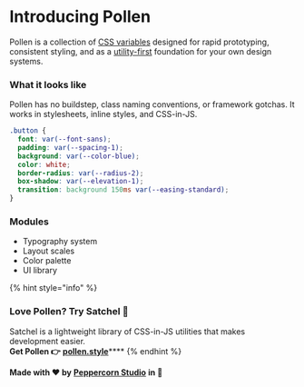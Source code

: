 # Introducing Pollen

Pollen is a collection of [CSS variables](https://developer.mozilla.org/en-US/docs/Web/CSS/--*) designed for rapid prototyping, consistent styling, and as a [utility-first](https://frontstuff.io/in-defense-of-utility-first-css) foundation for your own design systems.

### What it looks like

Pollen has no buildstep, class naming conventions, or framework gotchas. It works in stylesheets, inline styles, and CSS-in-JS.

```css
.button {
  font: var(--font-sans);
  padding: var(--spacing-1);
  background: var(--color-blue);
  color: white;
  border-radius: var(--radius-2);
  box-shadow: var(--elevation-1);
  transition: background 150ms var(--easing-standard);
}
```

### Modules

* Typography system
* Layout scales
* Color palette
* UI library

{% hint style="info" %}
### **Love Pollen? Try Satchel 🎒**

Satchel is a lightweight library of CSS-in-JS utilities that makes development easier.  
**Get Pollen 👉** [**pollen.style**](https://pollen.style)\*\*\*\*
{% endhint %}

**Made with ❤️ by** [**Peppercorn Studio**](https://peppercorn.studio) **in 🥝**

